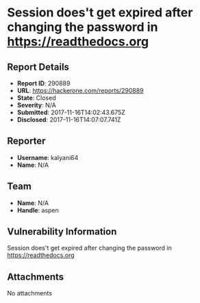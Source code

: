 # Session does't get expired after changing the password in https://readthedocs.org

## Report Details
- **Report ID**: 290889
- **URL**: https://hackerone.com/reports/290889
- **State**: Closed
- **Severity**: N/A
- **Submitted**: 2017-11-16T14:02:43.675Z
- **Disclosed**: 2017-11-16T14:07:07.741Z

## Reporter
- **Username**: kalyani64
- **Name**: N/A

## Team
- **Name**: N/A
- **Handle**: aspen

## Vulnerability Information
Session does't get expired after changing the password in https://readthedocs.org

## Attachments
No attachments
